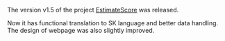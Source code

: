 The version v1.5 of the project [EstimateScore](https://mezek.github.io/estimatescore/) was released.

Now it has functional translation to SK language and better data handling. The design of webpage was also slightly improved.
